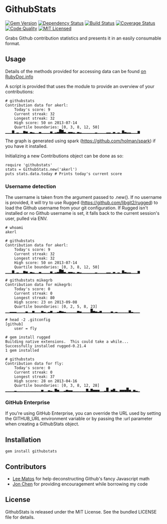GithubStats
=========

[![Gem Version](https://img.shields.io/gem/v/githubstats.svg)](https://rubygems.org/gems/githubstats)
[![Dependency Status](https://img.shields.io/gemnasium/akerl/githubstats.svg)](https://gemnasium.com/akerl/githubstats)
[![Build Status](https://img.shields.io/circleci/project/akerl/githubstats.svg)](https://circleci.com/gh/akerl/githubstats)
[![Coverage Status](https://img.shields.io/codecov/c/github/akerl/githubstats.svg)](https://codecov.io/github/akerl/githubstats)
[![Code Quality](https://img.shields.io/codacy/d25d2521df3f4a6b8369edd419438d97.svg)](https://www.codacy.com/app/akerl/githubstats)
[![MIT Licensed](https://img.shields.io/badge/license-MIT-green.svg)](https://tldrlegal.com/license/mit-license)

Grabs Github contribution statistics and presents it in an easily consumable format.

## Usage

Details of the methods provided for accessing data can be found [on RubyDoc.info](http://www.rubydoc.info/github/akerl/githubstats/)

A script is provided that uses the module to provide an overview of your contributions:

```
# githubstats
Contribution data for akerl:
    Today's score: 9
    Current streak: 32
    Longest streak: 32
    High score: 50 on 2013-07-14
    Quartile boundaries: [0, 3, 8, 12, 50]
▁▁▁▆▁▂▁▁▅▄▁▃▂▁▁▃▁▁▁▁▄▁▂▃█▇▃▁▃▃▂▁▃▂▁▁▁▁▁▁▂▁▁▁▁▂▂▁▃▁▂▁▆▃▂▂▁▁▁▅
```

The graph is generated using spark (https://github.com/holman/spark) if you have it installed.

Initializing a new Contributions object can be done as so:

```
require 'githubstats'
stats = GithubStats.new('akerl')
puts stats.data.today # Prints today's current score
```

### Username detection

The username is taken from the argument passed to .new(). If no username is provided, it will try to use Rugged (https://github.com/libgit2/rugged) to load the Github username from your git configuration. If Rugged isn't installed or no Github username is set, it falls back to the current session's user, pulled via ENV.

```
# whoami
akerl

# githubstats
Contribution data for akerl:
    Today's score: 9
    Current streak: 32
    Longest streak: 32
    High score: 50 on 2013-07-14
    Quartile boundaries: [0, 3, 8, 12, 50]
▁▁▁▆▁▂▁▁▅▄▁▃▂▁▁▃▁▁▁▁▄▁▂▃█▇▃▁▃▃▂▁▃▂▁▁▁▁▁▁▂▁▁▁▁▂▂▁▃▁▂▁▆▃▂▂▁▁▁▅

# githubstats mikegrb
Contribution data for mikegrb:
    Today's score: 0
    Current streak: 0
    Longest streak: 80
    High score: 23 on 2013-09-08
    Quartile boundaries: [0, 2, 5, 8, 23]
▁▁▂▂▂▁▁▁▁▃▁▁▄▁▁▁▄▂▁▂▄▁▁▂▄▃▂▁▁▁▁▁▄▃▁▁▁▁█▄▃▂▄▁▁▁▁▃▁▂▁▁▁▁▁▅▂▁▁▁

# head -2 .gitconfig
[github]
    user = fly

# gem install rugged
Building native extensions.  This could take a while...
Successfully installed rugged-0.21.4
1 gem installed

# githubstats
Contribution data for fly:
    Today's score: 0
    Current streak: 0
    Longest streak: 37
    High score: 28 on 2013-04-16
    Quartile boundaries: [0, 3, 8, 12, 28]
▁▁▁▁▂▁▁▁▁▁▁▁▁▁▁▁▄▁▁▃▂▁▆▄▁▁▂▄▃▃▁▁▁▁▁▁▆▂▆▄▄▄▁▁▂█▁▄▆▂▁▄▄▄█▄▁▄▂▁

```

### GitHub Enterprise

If you're using GitHub Enterprise, you can override the URL used by setting the GITHUB_URL environment variable or by passing the :url parameter when creating a GithubStats object.

## Installation

    gem install githubstats

## Contributors

* [Lee Matos](https://github.com/leematos) for help deconstructing Github's fancy Javascript math
* [Jon Chen](https://github.com/fly) for providing encouragement while borrowing my code

## License
GithubStats is released under the MIT License. See the bundled LICENSE file for details.


